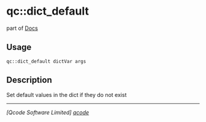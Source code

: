 qc::dict_default
================

part of [Docs](.)

Usage
-----
`qc::dict_default dictVar args`

Description
-----------
Set default values in the dict if they do not exist

----------------------------------
*[Qcode Software Limited] [qcode]*

[qcode]: www.qcode.co.uk "Qcode Software"